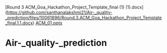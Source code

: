 [Round 3 ACM_Goa_Hackathon_Project_Template_final (1) (1).docx]
(https://github.com/santhanalakshmi21/Air-_quality-_prediction/files/10061896/Round.3.ACM_Goa_Hackathon_Project_Template_final.1.1.docx)
[ACM_01.pptx](https://github.com/santhanalakshmi21/Air-_quality-_prediction/files/10050919/ACM_01.pptx)
# Air-_quality-_prediction
